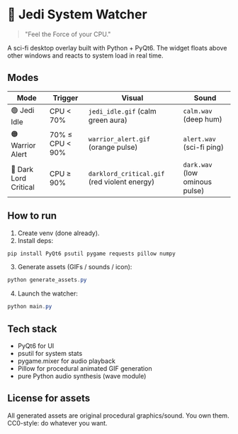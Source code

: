 
# 🌌 Jedi System Watcher

> "Feel the Force of your CPU."

A sci-fi desktop overlay built with Python + PyQt6.
The widget floats above other windows and reacts to system load in real time.

## Modes

| Mode | Trigger | Visual | Sound |
|------|---------|--------|-------|
| 🟢 Jedi Idle | CPU < 70% | `jedi_idle.gif` (calm green aura) | `calm.wav` (deep hum) |
| 🟠 Warrior Alert | 70% ≤ CPU < 90% | `warrior_alert.gif` (orange pulse) | `alert.wav` (sci-fi ping) |
| 🔴 Dark Lord Critical | CPU ≥ 90% | `darklord_critical.gif` (red violent energy) | `dark.wav` (low ominous pulse) |

## How to run

1. Create venv (done already).
2. Install deps:

```powershell
pip install PyQt6 psutil pygame requests pillow numpy
````

3. Generate assets (GIFs / sounds / icon):

```powershell
python generate_assets.py
```

4. Launch the watcher:

```powershell
python main.py
```

## Tech stack

* PyQt6 for UI
* psutil for system stats
* pygame.mixer for audio playback
* Pillow for procedural animated GIF generation
* pure Python audio synthesis (wave module)

## License for assets

All generated assets are original procedural graphics/sound.
You own them. CC0-style: do whatever you want.
